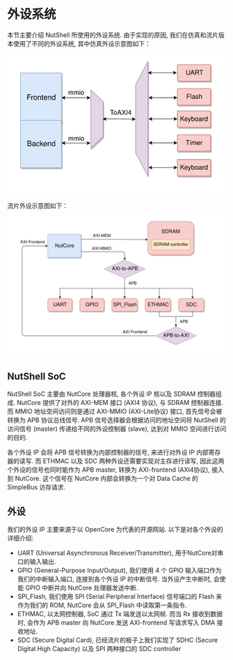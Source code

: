 # 外设系统

本节主要介绍 NutShell 所使用的外设系统. 由于实现的原因, 我们在仿真和流片版本使用了不同的外设系统, 其中仿真外设示意图如下：

![](mmio.png)



流片外设示意图如下：

![](peripheral-real.png)



## NutShell SoC

NutShell SoC 主要由 NutCore 处理器核, 各个外设 IP 核以及 SDRAM 控制器组成. NutCore 提供了对外的 AXI-MEM 接口 (AXI4 协议), 与 SDRAM 控制器连接. 而 MMIO 地址空间访问则是通过 AXI-MMIO (AXI-Lite协议) 接口, 首先信号会被转换为 APB 协议总线信号. APB 信号选择器会根据访问的地址空间将 NutShell 的访问信号 (master) 传递给不同的外设控制器 (slave), 达到对 MMIO 空间进行访问的目的.   

各个外设 IP 会将 APB 信号转换为内部控制器的信号, 来进行对外设 IP 内部寄存器的读写. 而 ETHMAC 以及 SDC 两种外设还需要实现对主存进行读写, 因此这两个外设的信号也同时能作为 APB master, 转换为 AXI-frontend (AXI4协议), 接入到 NutCore. 这个信号在 NutCore 内部会转换为一个对 Data Cache 的 SimpleBus 访存请求. 



## 外设

我们的外设 IP 主要来源于以 OpenCore 为代表的开源网站. 以下是对各个外设的详细介绍: 

* UART (Universal Asynchronous Receiver/Transmitter), 用于NutCore对串口的输入输出. 
* GPIO (General-Purpose Input/Output), 我们使用 4 个 GPIO 输入端口作为我们的中断输入端口, 连接到各个外设 IP 的中断信号. 当外设产生中断时, 会使能 GPIO 中断并向 NutCore 处理器发送中断. 
* SPI_Flash, 我们使用 SPI (Serial Peripheral Interface) 信号端口的 Flash 来作为我们的 ROM, NutCore 会从 SPI_Flash 中读取第一条指令. 
* ETHMAC, 以太网控制器, SoC 通过 Tx 端发送以太网帧. 而当 Rx 接收到数据时, 会作为 APB master 向 NutCore 发送 AXI-frontend 写请求写入 DMA 接收地址. 
* SDC (Secure Digital Card), 已经流片的板子上我们实现了 SDHC (Secure Digital High Capacity) 以及 SPI 两种接口的 SDC controller
